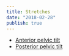 ```yaml
---
title: Stretches
date: "2018-02-28"
publish: true
---
```


- [Anterior pelvic tilt](https://www.reddit.com/r/Fitness/comments/ewrr0/writeup_on_the_dreaded_anterior_pelvic_tilt_or/)
- [Posterior pelvic tilt](https://www.reddit.com/r/Fitness/comments/f08rd/writeup_about_the_posterior_pelvic_tilt_or_the_no/)